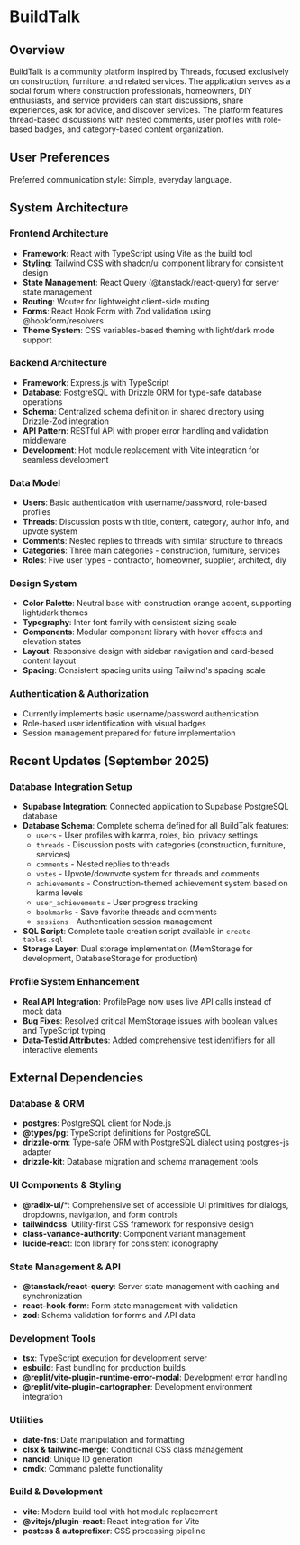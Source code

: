 # BuildTalk

## Overview

BuildTalk is a community platform inspired by Threads, focused exclusively on construction, furniture, and related services. The application serves as a social forum where construction professionals, homeowners, DIY enthusiasts, and service providers can start discussions, share experiences, ask for advice, and discover services. The platform features thread-based discussions with nested comments, user profiles with role-based badges, and category-based content organization.

## User Preferences

Preferred communication style: Simple, everyday language.

## System Architecture

### Frontend Architecture
- **Framework**: React with TypeScript using Vite as the build tool
- **Styling**: Tailwind CSS with shadcn/ui component library for consistent design
- **State Management**: React Query (@tanstack/react-query) for server state management
- **Routing**: Wouter for lightweight client-side routing
- **Forms**: React Hook Form with Zod validation using @hookform/resolvers
- **Theme System**: CSS variables-based theming with light/dark mode support

### Backend Architecture
- **Framework**: Express.js with TypeScript
- **Database**: PostgreSQL with Drizzle ORM for type-safe database operations
- **Schema**: Centralized schema definition in shared directory using Drizzle-Zod integration
- **API Pattern**: RESTful API with proper error handling and validation middleware
- **Development**: Hot module replacement with Vite integration for seamless development

### Data Model
- **Users**: Basic authentication with username/password, role-based profiles
- **Threads**: Discussion posts with title, content, category, author info, and upvote system
- **Comments**: Nested replies to threads with similar structure to threads
- **Categories**: Three main categories - construction, furniture, services
- **Roles**: Five user types - contractor, homeowner, supplier, architect, diy

### Design System
- **Color Palette**: Neutral base with construction orange accent, supporting light/dark themes
- **Typography**: Inter font family with consistent sizing scale
- **Components**: Modular component library with hover effects and elevation states
- **Layout**: Responsive design with sidebar navigation and card-based content layout
- **Spacing**: Consistent spacing units using Tailwind's spacing scale

### Authentication & Authorization
- Currently implements basic username/password authentication
- Role-based user identification with visual badges
- Session management prepared for future implementation

## Recent Updates (September 2025)

### Database Integration Setup
- **Supabase Integration**: Connected application to Supabase PostgreSQL database
- **Database Schema**: Complete schema defined for all BuildTalk features:
  - `users` - User profiles with karma, roles, bio, privacy settings
  - `threads` - Discussion posts with categories (construction, furniture, services)
  - `comments` - Nested replies to threads
  - `votes` - Upvote/downvote system for threads and comments
  - `achievements` - Construction-themed achievement system based on karma levels
  - `user_achievements` - User progress tracking
  - `bookmarks` - Save favorite threads and comments
  - `sessions` - Authentication session management
- **SQL Script**: Complete table creation script available in `create-tables.sql`
- **Storage Layer**: Dual storage implementation (MemStorage for development, DatabaseStorage for production)

### Profile System Enhancement
- **Real API Integration**: ProfilePage now uses live API calls instead of mock data
- **Bug Fixes**: Resolved critical MemStorage issues with boolean values and TypeScript typing
- **Data-Testid Attributes**: Added comprehensive test identifiers for all interactive elements

## External Dependencies

### Database & ORM
- **postgres**: PostgreSQL client for Node.js
- **@types/pg**: TypeScript definitions for PostgreSQL
- **drizzle-orm**: Type-safe ORM with PostgreSQL dialect using postgres-js adapter
- **drizzle-kit**: Database migration and schema management tools

### UI Components & Styling
- **@radix-ui/***: Comprehensive set of accessible UI primitives for dialogs, dropdowns, navigation, and form controls
- **tailwindcss**: Utility-first CSS framework for responsive design
- **class-variance-authority**: Component variant management
- **lucide-react**: Icon library for consistent iconography

### State Management & API
- **@tanstack/react-query**: Server state management with caching and synchronization
- **react-hook-form**: Form state management with validation
- **zod**: Schema validation for forms and API data

### Development Tools
- **tsx**: TypeScript execution for development server
- **esbuild**: Fast bundling for production builds
- **@replit/vite-plugin-runtime-error-modal**: Development error handling
- **@replit/vite-plugin-cartographer**: Development environment integration

### Utilities
- **date-fns**: Date manipulation and formatting
- **clsx & tailwind-merge**: Conditional CSS class management
- **nanoid**: Unique ID generation
- **cmdk**: Command palette functionality

### Build & Development
- **vite**: Modern build tool with hot module replacement
- **@vitejs/plugin-react**: React integration for Vite
- **postcss & autoprefixer**: CSS processing pipeline